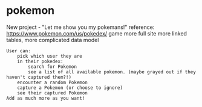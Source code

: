 # pokemon
New project - "Let me show you my pokemans!"
    reference: https://www.pokemon.com/us/pokedex/
    game
    more full site
    more linked tables, more complicated data model

    User can:
        pick which user they are
        in their pokedex:
            search for Pokemon
            see a list of all available pokemon. (maybe grayed out if they haven't captured them?!)
        encounter a random Pokemon
        capture a Pokemon (or choose to ignore)
        see their captured Pokemon
    Add as much more as you want!
